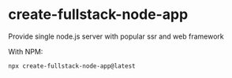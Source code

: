 # create-fullstack-node-app
Provide single node.js server with popular ssr and web framework

With NPM:

```bash
npx create-fullstack-node-app@latest
```
